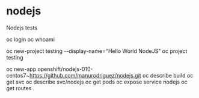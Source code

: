 # nodejs
Nodejs tests

oc login
oc whoami

oc new-project testing --display-name="Hello World NodeJS"
oc project testing

oc new-app openshift/nodejs-010-centos7~https://github.com/manurodriguez/nodejs.git
oc describe build
oc get svc
oc describe svc/nodejs
oc get pods
oc expose service nodejs
oc get routes
